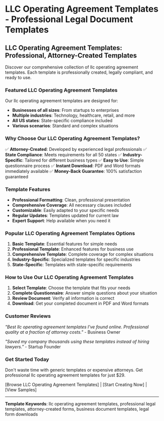 # LLC Operating Agreement Templates - Professional Legal Document Templates

## LLC Operating Agreement Templates: Professional, Attorney-Created Templates

Discover our comprehensive collection of llc operating agreement templates. Each template is professionally created, legally compliant, and ready to use.

### Featured LLC Operating Agreement Templates

Our llc operating agreement templates are designed for:

- **Businesses of all sizes**: From startups to enterprises
- **Multiple industries**: Technology, healthcare, retail, and more
- **All US states**: State-specific compliance included
- **Various scenarios**: Standard and complex situations

### Why Choose Our LLC Operating Agreement Templates?

✅ **Attorney-Created**: Developed by experienced legal professionals
✅ **State Compliance**: Meets requirements for all 50 states
✅ **Industry-Specific**: Tailored for different business types
✅ **Easy to Use**: Simple questionnaire process
✅ **Instant Download**: PDF and Word formats immediately available
✅ **Money-Back Guarantee**: 100% satisfaction guaranteed

### Template Features

- **Professional Formatting**: Clean, professional presentation
- **Comprehensive Coverage**: All necessary clauses included
- **Customizable**: Easily adapted to your specific needs
- **Regular Updates**: Templates updated for current law
- **Expert Support**: Help available when you need it

### Popular LLC Operating Agreement Templates Options

1. **Basic Template**: Essential features for simple needs
2. **Professional Template**: Enhanced features for business use
3. **Comprehensive Template**: Complete coverage for complex situations
4. **Industry-Specific**: Specialized templates for specific industries
5. **State-Specific**: Templates with state-specific requirements

### How to Use Our LLC Operating Agreement Templates

1. **Select Template**: Choose the template that fits your needs
2. **Complete Questionnaire**: Answer simple questions about your situation
3. **Review Document**: Verify all information is correct
4. **Download**: Get your completed document in PDF and Word formats

### Customer Reviews

_"Best llc operating agreement templates I've found online. Professional quality at a fraction of attorney costs."_ - Business Owner

_"Saved my company thousands using these templates instead of hiring lawyers."_ - Startup Founder

### Get Started Today

Don't waste time with generic templates or expensive attorneys. Get professional llc operating agreement templates for just $29.

[Browse LLC Operating Agreement Templates] | [Start Creating Now] | [View Samples]

---

**Template Keywords**: llc operating agreement templates, professional legal templates, attorney-created forms, business document templates, legal form downloads
